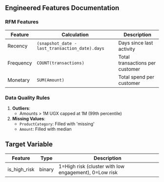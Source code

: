 ## Engineered Features Documentation

### RFM Features

| Feature   | Calculation                                    | Description                     |
| --------- | ---------------------------------------------- | ------------------------------- |
| Recency   | `(snapshot_date - last_transaction_date).days` | Days since last activity        |
| Frequency | `COUNT(transactions)`                          | Total transactions per customer |
| Monetary  | `SUM(Amount)`                                  | Total spend per customer        |

### Data Quality Rules

1. **Outliers**:
   - Amounts > 1M UGX capped at 1M (99th percentile)
2. **Missing Values**:
   - `ProductCategory`: Filled with 'missing'
   - `Amount`: Filled with median

## Target Variable

| Feature      | Type   | Description                                           |
| ------------ | ------ | ----------------------------------------------------- |
| is_high_risk | binary | 1=High risk (cluster with low engagement), 0=Low risk |
